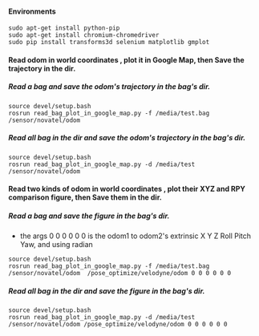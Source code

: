 #### Environments
```
sudo apt-get install python-pip
sudo apt-get install chromium-chromedriver
sudo pip install transforms3d selenium matplotlib gmplot
```

#### Read odom in world coordinates , plot it in Google Map, then Save the trajectory in the dir.
##### Read a bag and save the odom's trajectory in the bag's dir.
```
source devel/setup.bash
rosrun read_bag_plot_in_google_map.py -f /media/test.bag /sensor/novatel/odom
```

##### Read all bag in the dir and save the odom's trajectory in the bag's dir.

```
source devel/setup.bash
rosrun read_bag_plot_in_google_map.py -d /media/test /sensor/novatel/odom
```

#### Read two kinds of odom in world coordinates , plot their XYZ and RPY comparison figure, then Save them in the dir.
##### Read a bag and save the figure in the bag's dir.
* the args 0 0 0 0 0 0 is the odom1 to odom2's extrinsic X Y Z Roll Pitch Yaw, and using radian

```
source devel/setup.bash
rosrun read_bag_plot_in_google_map.py -f /media/test.bag  /sensor/novatel/odom  /pose_optimize/velodyne/odom 0 0 0 0 0 0
```
##### Read all bag in the dir and save the figure in the bag's dir.

```
source devel/setup.bash
rosrun read_bag_plot_in_google_map.py -d /media/test /sensor/novatel/odom /pose_optimize/velodyne/odom 0 0 0 0 0 0
```
